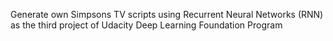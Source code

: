 Generate own Simpsons TV scripts using Recurrent Neural Networks (RNN) as the third project of Udacity Deep Learning Foundation Program
